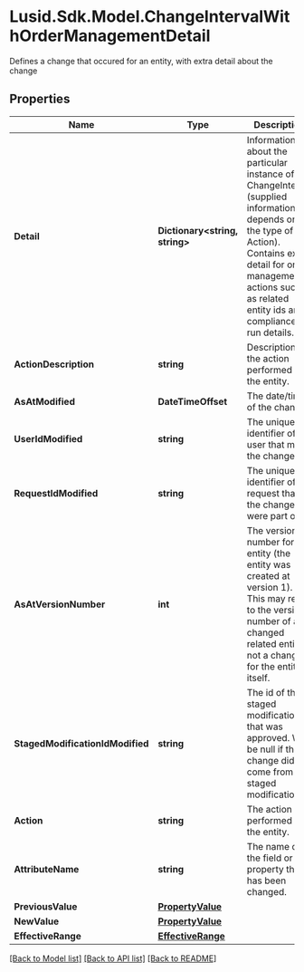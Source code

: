# Lusid.Sdk.Model.ChangeIntervalWithOrderManagementDetail
Defines a change that occured for an entity, with extra detail about the change

## Properties

Name | Type | Description | Notes
------------ | ------------- | ------------- | -------------
**Detail** | **Dictionary&lt;string, string&gt;** | Information about the particular instance of the ChangeInterval (supplied information depends on the type of Action). Contains extra detail for order management actions such as related entity ids and compliance run details. | [optional] 
**ActionDescription** | **string** | Description of the action performed on the entity. | [optional] 
**AsAtModified** | **DateTimeOffset** | The date/time of the change. | [optional] 
**UserIdModified** | **string** | The unique identifier of the user that made the change. | [optional] 
**RequestIdModified** | **string** | The unique identifier of the request that the changes were part of. | [optional] 
**AsAtVersionNumber** | **int** | The version number for the entity (the entity was created at version 1). This may refer to the version number of a changed related entity, not a change for the entity itself. | [optional] 
**StagedModificationIdModified** | **string** | The id of the staged modification that was approved. Will be null if the change didn&#39;t come from a staged modification. | [optional] 
**Action** | **string** | The action performed on the entity. | [optional] 
**AttributeName** | **string** | The name of the field or property that has been changed. | [optional] 
**PreviousValue** | [**PropertyValue**](PropertyValue.md) |  | [optional] 
**NewValue** | [**PropertyValue**](PropertyValue.md) |  | [optional] 
**EffectiveRange** | [**EffectiveRange**](EffectiveRange.md) |  | [optional] 

[[Back to Model list]](../README.md#documentation-for-models) [[Back to API list]](../README.md#documentation-for-api-endpoints) [[Back to README]](../README.md)

